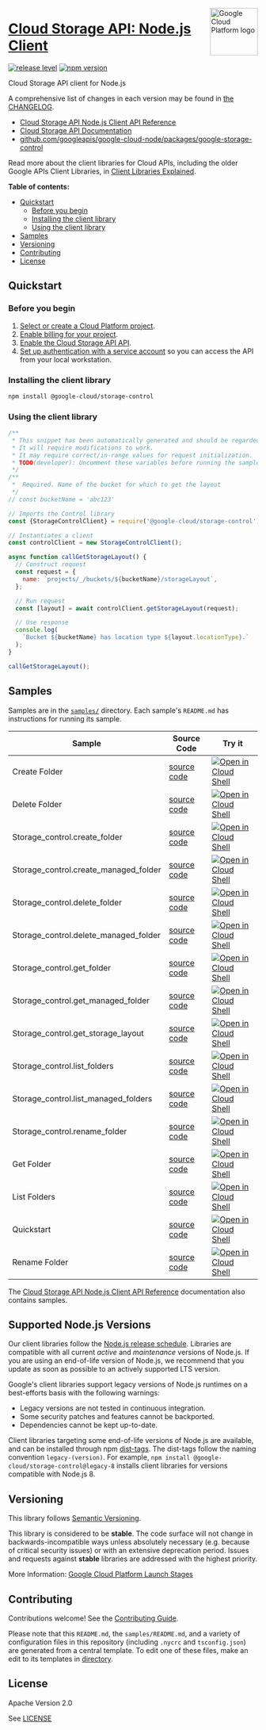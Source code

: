 [//]: # "This README.md file is auto-generated, all changes to this file will be lost."
[//]: # "To regenerate it, use `python -m synthtool`."
<img src="https://avatars2.githubusercontent.com/u/2810941?v=3&s=96" alt="Google Cloud Platform logo" title="Google Cloud Platform" align="right" height="96" width="96"/>

# [Cloud Storage API: Node.js Client](https://github.com/googleapis/google-cloud-node/tree/main/packages/google-storage-control)

[![release level](https://img.shields.io/badge/release%20level-stable-brightgreen.svg?style=flat)](https://cloud.google.com/terms/launch-stages)
[![npm version](https://img.shields.io/npm/v/@google-cloud/storage-control.svg)](https://www.npmjs.org/package/@google-cloud/storage-control)




Cloud Storage API client for Node.js


A comprehensive list of changes in each version may be found in
[the CHANGELOG](https://github.com/googleapis/google-cloud-node/tree/main/packages/google-storage-control/CHANGELOG.md).

* [Cloud Storage API Node.js Client API Reference][client-docs]
* [Cloud Storage API Documentation][product-docs]
* [github.com/googleapis/google-cloud-node/packages/google-storage-control](https://github.com/googleapis/google-cloud-node/tree/main/packages/google-storage-control)

Read more about the client libraries for Cloud APIs, including the older
Google APIs Client Libraries, in [Client Libraries Explained][explained].

[explained]: https://cloud.google.com/apis/docs/client-libraries-explained

**Table of contents:**


* [Quickstart](#quickstart)
  * [Before you begin](#before-you-begin)
  * [Installing the client library](#installing-the-client-library)
  * [Using the client library](#using-the-client-library)
* [Samples](#samples)
* [Versioning](#versioning)
* [Contributing](#contributing)
* [License](#license)

## Quickstart

### Before you begin

1.  [Select or create a Cloud Platform project][projects].
1.  [Enable billing for your project][billing].
1.  [Enable the Cloud Storage API API][enable_api].
1.  [Set up authentication with a service account][auth] so you can access the
    API from your local workstation.

### Installing the client library

```bash
npm install @google-cloud/storage-control
```


### Using the client library

```javascript
/**
 * This snippet has been automatically generated and should be regarded as a code template only.
 * It will require modifications to work.
 * It may require correct/in-range values for request initialization.
 * TODO(developer): Uncomment these variables before running the sample.
 */
/**
 *  Required. Name of the bucket for which to get the layout
 */
// const bucketName = 'abc123'

// Imports the Control library
const {StorageControlClient} = require('@google-cloud/storage-control').v2;

// Instantiates a client
const controlClient = new StorageControlClient();

async function callGetStorageLayout() {
  // Construct request
  const request = {
    name: `projects/_/buckets/${bucketName}/storageLayout`,
  };

  // Run request
  const [layout] = await controlClient.getStorageLayout(request);

  // Use response
  console.log(
    `Bucket ${bucketName} has location type ${layout.locationType}.`
  );
}

callGetStorageLayout();

```



## Samples

Samples are in the [`samples/`](https://github.com/googleapis/google-cloud-node/tree/main/packages/google-storage-control/samples) directory. Each sample's `README.md` has instructions for running its sample.

| Sample                      | Source Code                       | Try it |
| --------------------------- | --------------------------------- | ------ |
| Create Folder | [source code](https://github.com/googleapis/google-cloud-node/blob/main/packages/google-storage-control/samples/createFolder.js) | [![Open in Cloud Shell][shell_img]](https://console.cloud.google.com/cloudshell/open?git_repo=https://github.com/googleapis/google-cloud-node&page=editor&open_in_editor=packages/google-storage-control/samples/createFolder.js,packages/google-storage-control/samples/README.md) |
| Delete Folder | [source code](https://github.com/googleapis/google-cloud-node/blob/main/packages/google-storage-control/samples/deleteFolder.js) | [![Open in Cloud Shell][shell_img]](https://console.cloud.google.com/cloudshell/open?git_repo=https://github.com/googleapis/google-cloud-node&page=editor&open_in_editor=packages/google-storage-control/samples/deleteFolder.js,packages/google-storage-control/samples/README.md) |
| Storage_control.create_folder | [source code](https://github.com/googleapis/google-cloud-node/blob/main/packages/google-storage-control/samples/generated/v2/storage_control.create_folder.js) | [![Open in Cloud Shell][shell_img]](https://console.cloud.google.com/cloudshell/open?git_repo=https://github.com/googleapis/google-cloud-node&page=editor&open_in_editor=packages/google-storage-control/samples/generated/v2/storage_control.create_folder.js,packages/google-storage-control/samples/README.md) |
| Storage_control.create_managed_folder | [source code](https://github.com/googleapis/google-cloud-node/blob/main/packages/google-storage-control/samples/generated/v2/storage_control.create_managed_folder.js) | [![Open in Cloud Shell][shell_img]](https://console.cloud.google.com/cloudshell/open?git_repo=https://github.com/googleapis/google-cloud-node&page=editor&open_in_editor=packages/google-storage-control/samples/generated/v2/storage_control.create_managed_folder.js,packages/google-storage-control/samples/README.md) |
| Storage_control.delete_folder | [source code](https://github.com/googleapis/google-cloud-node/blob/main/packages/google-storage-control/samples/generated/v2/storage_control.delete_folder.js) | [![Open in Cloud Shell][shell_img]](https://console.cloud.google.com/cloudshell/open?git_repo=https://github.com/googleapis/google-cloud-node&page=editor&open_in_editor=packages/google-storage-control/samples/generated/v2/storage_control.delete_folder.js,packages/google-storage-control/samples/README.md) |
| Storage_control.delete_managed_folder | [source code](https://github.com/googleapis/google-cloud-node/blob/main/packages/google-storage-control/samples/generated/v2/storage_control.delete_managed_folder.js) | [![Open in Cloud Shell][shell_img]](https://console.cloud.google.com/cloudshell/open?git_repo=https://github.com/googleapis/google-cloud-node&page=editor&open_in_editor=packages/google-storage-control/samples/generated/v2/storage_control.delete_managed_folder.js,packages/google-storage-control/samples/README.md) |
| Storage_control.get_folder | [source code](https://github.com/googleapis/google-cloud-node/blob/main/packages/google-storage-control/samples/generated/v2/storage_control.get_folder.js) | [![Open in Cloud Shell][shell_img]](https://console.cloud.google.com/cloudshell/open?git_repo=https://github.com/googleapis/google-cloud-node&page=editor&open_in_editor=packages/google-storage-control/samples/generated/v2/storage_control.get_folder.js,packages/google-storage-control/samples/README.md) |
| Storage_control.get_managed_folder | [source code](https://github.com/googleapis/google-cloud-node/blob/main/packages/google-storage-control/samples/generated/v2/storage_control.get_managed_folder.js) | [![Open in Cloud Shell][shell_img]](https://console.cloud.google.com/cloudshell/open?git_repo=https://github.com/googleapis/google-cloud-node&page=editor&open_in_editor=packages/google-storage-control/samples/generated/v2/storage_control.get_managed_folder.js,packages/google-storage-control/samples/README.md) |
| Storage_control.get_storage_layout | [source code](https://github.com/googleapis/google-cloud-node/blob/main/packages/google-storage-control/samples/generated/v2/storage_control.get_storage_layout.js) | [![Open in Cloud Shell][shell_img]](https://console.cloud.google.com/cloudshell/open?git_repo=https://github.com/googleapis/google-cloud-node&page=editor&open_in_editor=packages/google-storage-control/samples/generated/v2/storage_control.get_storage_layout.js,packages/google-storage-control/samples/README.md) |
| Storage_control.list_folders | [source code](https://github.com/googleapis/google-cloud-node/blob/main/packages/google-storage-control/samples/generated/v2/storage_control.list_folders.js) | [![Open in Cloud Shell][shell_img]](https://console.cloud.google.com/cloudshell/open?git_repo=https://github.com/googleapis/google-cloud-node&page=editor&open_in_editor=packages/google-storage-control/samples/generated/v2/storage_control.list_folders.js,packages/google-storage-control/samples/README.md) |
| Storage_control.list_managed_folders | [source code](https://github.com/googleapis/google-cloud-node/blob/main/packages/google-storage-control/samples/generated/v2/storage_control.list_managed_folders.js) | [![Open in Cloud Shell][shell_img]](https://console.cloud.google.com/cloudshell/open?git_repo=https://github.com/googleapis/google-cloud-node&page=editor&open_in_editor=packages/google-storage-control/samples/generated/v2/storage_control.list_managed_folders.js,packages/google-storage-control/samples/README.md) |
| Storage_control.rename_folder | [source code](https://github.com/googleapis/google-cloud-node/blob/main/packages/google-storage-control/samples/generated/v2/storage_control.rename_folder.js) | [![Open in Cloud Shell][shell_img]](https://console.cloud.google.com/cloudshell/open?git_repo=https://github.com/googleapis/google-cloud-node&page=editor&open_in_editor=packages/google-storage-control/samples/generated/v2/storage_control.rename_folder.js,packages/google-storage-control/samples/README.md) |
| Get Folder | [source code](https://github.com/googleapis/google-cloud-node/blob/main/packages/google-storage-control/samples/getFolder.js) | [![Open in Cloud Shell][shell_img]](https://console.cloud.google.com/cloudshell/open?git_repo=https://github.com/googleapis/google-cloud-node&page=editor&open_in_editor=packages/google-storage-control/samples/getFolder.js,packages/google-storage-control/samples/README.md) |
| List Folders | [source code](https://github.com/googleapis/google-cloud-node/blob/main/packages/google-storage-control/samples/listFolders.js) | [![Open in Cloud Shell][shell_img]](https://console.cloud.google.com/cloudshell/open?git_repo=https://github.com/googleapis/google-cloud-node&page=editor&open_in_editor=packages/google-storage-control/samples/listFolders.js,packages/google-storage-control/samples/README.md) |
| Quickstart | [source code](https://github.com/googleapis/google-cloud-node/blob/main/packages/google-storage-control/samples/quickstart.js) | [![Open in Cloud Shell][shell_img]](https://console.cloud.google.com/cloudshell/open?git_repo=https://github.com/googleapis/google-cloud-node&page=editor&open_in_editor=packages/google-storage-control/samples/quickstart.js,packages/google-storage-control/samples/README.md) |
| Rename Folder | [source code](https://github.com/googleapis/google-cloud-node/blob/main/packages/google-storage-control/samples/renameFolder.js) | [![Open in Cloud Shell][shell_img]](https://console.cloud.google.com/cloudshell/open?git_repo=https://github.com/googleapis/google-cloud-node&page=editor&open_in_editor=packages/google-storage-control/samples/renameFolder.js,packages/google-storage-control/samples/README.md) |



The [Cloud Storage API Node.js Client API Reference][client-docs] documentation
also contains samples.

## Supported Node.js Versions

Our client libraries follow the [Node.js release schedule](https://github.com/nodejs/release#release-schedule).
Libraries are compatible with all current _active_ and _maintenance_ versions of
Node.js.
If you are using an end-of-life version of Node.js, we recommend that you update
as soon as possible to an actively supported LTS version.

Google's client libraries support legacy versions of Node.js runtimes on a
best-efforts basis with the following warnings:

* Legacy versions are not tested in continuous integration.
* Some security patches and features cannot be backported.
* Dependencies cannot be kept up-to-date.

Client libraries targeting some end-of-life versions of Node.js are available, and
can be installed through npm [dist-tags](https://docs.npmjs.com/cli/dist-tag).
The dist-tags follow the naming convention `legacy-(version)`.
For example, `npm install @google-cloud/storage-control@legacy-8` installs client libraries
for versions compatible with Node.js 8.

## Versioning

This library follows [Semantic Versioning](http://semver.org/).



This library is considered to be **stable**. The code surface will not change in backwards-incompatible ways
unless absolutely necessary (e.g. because of critical security issues) or with
an extensive deprecation period. Issues and requests against **stable** libraries
are addressed with the highest priority.






More Information: [Google Cloud Platform Launch Stages][launch_stages]

[launch_stages]: https://cloud.google.com/terms/launch-stages

## Contributing

Contributions welcome! See the [Contributing Guide](https://github.com/googleapis/google-cloud-node/blob/main/CONTRIBUTING.md).

Please note that this `README.md`, the `samples/README.md`,
and a variety of configuration files in this repository (including `.nycrc` and `tsconfig.json`)
are generated from a central template. To edit one of these files, make an edit
to its templates in
[directory](https://github.com/googleapis/synthtool).

## License

Apache Version 2.0

See [LICENSE](https://github.com/googleapis/google-cloud-node/blob/main/LICENSE)

[client-docs]: https://cloud.google.com/nodejs/docs/reference/storage/latest
[product-docs]: https://cloud.google.com/storage/docs/overview
[shell_img]: https://gstatic.com/cloudssh/images/open-btn.png
[projects]: https://console.cloud.google.com/project
[billing]: https://support.google.com/cloud/answer/6293499#enable-billing
[enable_api]: https://console.cloud.google.com/flows/enableapi?apiid=storage.googleapis.com
[auth]: https://cloud.google.com/docs/authentication/getting-started
